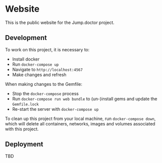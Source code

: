 # Website

This is the public website for the Jump.doctor project.

## Development

To work on this project, it is necessary to:

* Install docker
* Run `docker-compose up`
* Navigate to `http://localhost:4567`
* Make changes and refresh

When making changes to the Gemfile:

* Stop the `docker-compose` process
* Run `docker-compose run web bundle` to (un-)install gems and update the `Gemfile.lock`
* Re-start the server with `docker-compose up`

To clean up this project from your local machine, run `docker-compose down`, which will delete all containers, networks, images and volumes associated with this project.

## Deployment

TBD